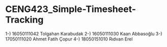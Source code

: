 # CENG423_Simple-Timesheet-Tracking
1-) 16050111042 Tolgahan Karabudak 
2-) 16050111030 Kaan Abbasoğlu 
3-) 17050111020 Ahmet Fatih Çopur 
4-) 18050151010 Rıdvan Erel
